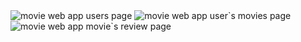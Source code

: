 <img src="https://github.com/SteffanSingh/MovieWebApp-SQL/blob/eb2069b8e528a2fed706558babc55f4c94dcccda/M1.png" alt="movie web app users page">
<img src="https://github.com/SteffanSingh/MovieWebApp-SQL/blob/eb2069b8e528a2fed706558babc55f4c94dcccda/M2.png" alt="movie web app user`s movies page">
<img src="https://github.com/SteffanSingh/MovieWebApp-SQL/blob/eb2069b8e528a2fed706558babc55f4c94dcccda/M3.png" alt="movie web app movie`s review page">
